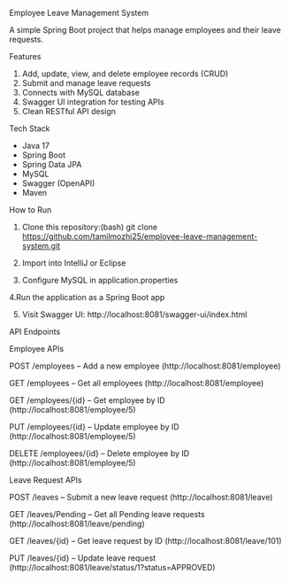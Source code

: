 Employee Leave Management System

A simple Spring Boot project that helps manage employees and their leave requests.

Features

1. Add, update, view, and delete employee records (CRUD)
2. Submit and manage leave requests
3. Connects with MySQL database
4. Swagger UI integration for testing APIs
5. Clean RESTful API design

Tech Stack

- Java 17
- Spring Boot
- Spring Data JPA
- MySQL
- Swagger (OpenAPI)
- Maven

How to Run

1. Clone this repository:(bash)
   git clone https://github.com/tamilmozhi25/employee-leave-management-system.git

2. Import into IntelliJ or Eclipse

3. Configure MySQL in application.properties

4.Run the application as a Spring Boot app

5. Visit Swagger UI:  http://localhost:8081/swagger-ui/index.html

API Endpoints

Employee APIs

POST /employees – Add a new employee
(http://localhost:8081/employee)

GET /employees – Get all employees
(http://localhost:8081/employee)

GET /employees/{id} – Get employee by ID
(http://localhost:8081/employee/5)

PUT /employees/{id} – Update employee by ID
(http://localhost:8081/employee/5)

DELETE /employees/{id} – Delete employee by ID
(http://localhost:8081/employee/5)

Leave Request APIs

POST /leaves – Submit a new leave request
(http://localhost:8081/leave)

GET /leaves/Pending – Get all Pending leave requests
(http://localhost:8081/leave/pending)

GET /leaves/{id} – Get leave request by ID
(http://localhost:8081/leave/101)

PUT /leaves/{id} – Update leave request
(http://localhost:8081/leave/status/1?status=APPROVED)
